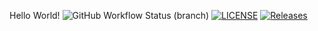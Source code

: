 Hello World!
![GitHub Workflow Status (branch)](https://img.shields.io/github/actions/workflow/status/MaramIsmailSaber/sem/main.yml?branch=master)
[![LICENSE](https://img.shields.io/github/license/MaramIsmailSaber/sem.svg?style=flat-square)](https://github.com/MaramIsmailSaber/sem/blob/master/LICENSE)
[![Releases](https://img.shields.io/github/release/MaramIsmailSaber/sem/all.svg?style=flat-square)](https://github.com/<MaramIsmailSaber/sem/releases)